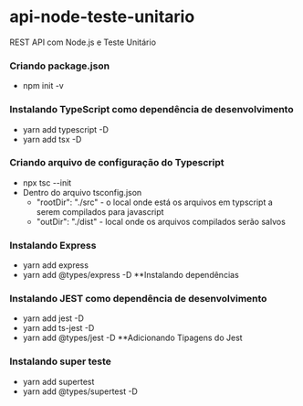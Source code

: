 # api-node-teste-unitario
REST API com Node.js e Teste Unitário


### Criando package.json
   * npm init -v

### Instalando TypeScript como dependência de desenvolvimento
   * yarn add typescript -D
   * yarn add tsx -D

### Criando arquivo de configuração do Typescript
   * npx tsc --init
   * Dentro do arquivo tsconfig.json 
      - "rootDir": "./src" - o local onde está os arquivos em typscript a serem compilados para javascript 
      - "outDir": "./dist" - local onde os arquivos compilados serão salvos

### Instalando Express
   * yarn add express
   * yarn add @types/express -D  **Instalando dependências

### Instalando JEST como dependência de desenvolvimento
   * yarn add jest -D
   * yarn add ts-jest -D
   * yarn add @types/jest -D  **Adicionando Tipagens do Jest 

### Instalando super teste
   * yarn add supertest
   * yarn add @types/supertest -D
   

